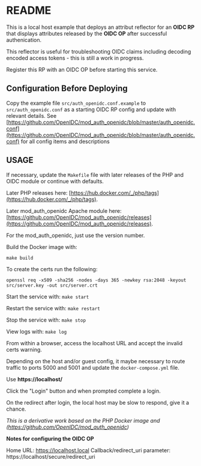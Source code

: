 # README

This is a local host example that deploys an attribut reflector for an **OIDC RP** that displays attributes released by the **OIDC OP** after successful authenication. 

This reflector is useful for troubleshooting OIDC claims including decoding encoded access tokens - this is still a work in progress.

Register this RP with an OIDC OP before starting this service.

## Configuration Before Deploying

Copy the example file ```src/auth_openidc.conf.example``` to ```src/auth_openidc.conf``` as a starting OIDC RP config and update with relevant details.
See [https://github.com/OpenIDC/mod_auth_openidc/blob/master/auth_openidc.conf](https://github.com/OpenIDC/mod_auth_openidc/blob/master/auth_openidc.conf)
for all config items and descriptions

## USAGE

If necessary, update the ```Makefile``` file with later releases of the PHP and OIDC module or continue with defaults.

Later PHP releases here: [https://hub.docker.com/_/php/tags](https://hub.docker.com/_/php/tags).

Later mod_auth_openidc Apache module here: [https://github.com/OpenIDC/mod_auth_openidc/releases](https://github.com/OpenIDC/mod_auth_openidc/releases).

For the mod_auth_openidc, just use the version number.

Build the Docker image with: 

```make build ```

To create the certs run the following:

```openssl req -x509 -sha256 -nodes -days 365 -newkey rsa:2048 -keyout src/server.key -out src/server.crt```

Start the service with:
```make start ```

Restart the service with:
```make restart ```

Stop the service with:
```make stop ```

View logs with:
```make log ```

From within a browser, access the localhost URL and accept the invalid certs warning.

Depending on the host and/or guest config, it maybe necessary to route traffic to ports 5000 and 5001 and update the ```docker-compose.yml``` file.       

Use <b>https://localhost/</b>

Click the "Login" button and when prompted complete a login.

On the redirect after login, the local host may be slow to respond, give it a chance.

<i>This is a derivative work based on the PHP Docker image and (https://github.com/OpenIDC/mod_auth_openidc) </i>

<b>Notes for configuring the OIDC OP</b>

Home URL: https://localhost.local
Callback/redirect_uri parameter: https://localhost/secure/redirect_uri
